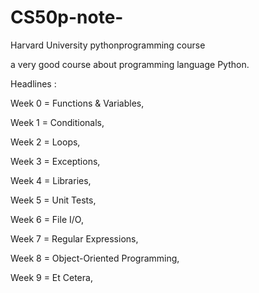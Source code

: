 # CS50p-note-

Harvard University pythonprogramming course 

a very good course about programming language Python.

Headlines :

Week 0 = Functions & Variables,

Week 1 = Conditionals,

Week 2 = Loops,

Week 3 = Exceptions,

Week 4 = Libraries,

Week 5 = Unit Tests,

Week 6 = File I/O,

Week 7 = Regular Expressions,

Week 8 = Object-Oriented Programming,

Week 9 = Et Cetera,
